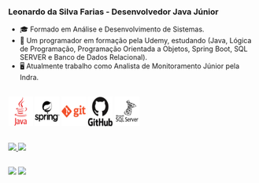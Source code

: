 ###  Leonardo da Silva Farias - Desenvolvedor Java Júnior

- 🎓 Formado em Análise e Desenvolvimento de Sistemas.
- 🔭  Um programador em formação pela Udemy, estudando (Java, Lógica de Programação, Programação Orientada a Objetos, Spring Boot, SQL SERVER e Banco de Dados Relacional).
- 🖥️ Atualmente trabalho como Analista de Monitoramento Júnior pela Indra. 

<div style="display: inline_block"><br>
  <img align="center" alt="Leo-JAVA" height="60" width="50" src="https://raw.githubusercontent.com/devicons/devicon/master/icons/java/java-plain-wordmark.svg">
  <img align="center" alt="Leo-SPRING" height="60" width="50" src="https://raw.githubusercontent.com/devicons/devicon/master/icons/spring/spring-plain-wordmark.svg">
  <img align="center" alt="Leo-GIT" height="60" width="50" src="https://raw.githubusercontent.com/devicons/devicon/master/icons/git/git-plain-wordmark.svg">
  <img align="center" alt="Leo-GITHUB" height="60" width="50" src="https://raw.githubusercontent.com/devicons/devicon/master/icons/github/github-original-wordmark.svg">
  <img align="center" alt="Leo-SQL" height="60" width="50" src="https://raw.githubusercontent.com/devicons/devicon/master/icons/microsoftsqlserver/microsoftsqlserver-plain-wordmark.svg">
</div>
<br>
<br>
 <div>
  <a href="https://https://github.com/LeonardoFarias28">
  <img height="160em" src="https://github-readme-stats.vercel.app/api?username=leonardofarias28&show_icons=true&theme=dark&include_all_commits=true&count_private=true"/>
  <img height="160em" src="https://github-readme-stats.vercel.app/api/top-langs/?username=leonardofarias28&layout=compact&langs_count=7&theme=dark"/>
</div>


  
 ##
  
<div>  
  <a href = "mailto:leonardosfariaas@gmail.com"><img src="https://img.shields.io/badge/-Gmail-%23333?style=for-the-badge&logo=gmail&logoColor=white" target="_blank"></a>
  <a href="https://www.linkedin.com/in/lsfariaas/" target="_blank"><img src="https://img.shields.io/badge/-LinkedIn-%230077B5?style=for-the-badge&logo=linkedin&logoColor=white" target="_blank"></a> 
 
 
</div>
